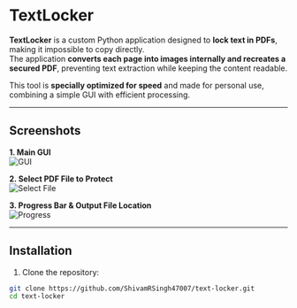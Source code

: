 # TextLocker

**TextLocker** is a custom Python application designed to **lock text in PDFs**, making it impossible to copy directly.  
The application **converts each page into images internally and recreates a secured PDF**, preventing text extraction while keeping the content readable.  

This tool is **specially optimized for speed** and made for personal use, combining a simple GUI with efficient processing.

---

## Screenshots

**1. Main GUI**  
![GUI](https://i.ibb.co/gMQPYL9g/1.png)  

**2. Select PDF File to Protect**  
![Select File](https://i.ibb.co/mF5W4Gcp/2.png)  

**3. Progress Bar & Output File Location**  
![Progress](https://i.ibb.co/NXq73xw/3.png)  

---

## Installation

1. Clone the repository:

```bash
git clone https://github.com/ShivamRSingh47007/text-locker.git
cd text-locker

